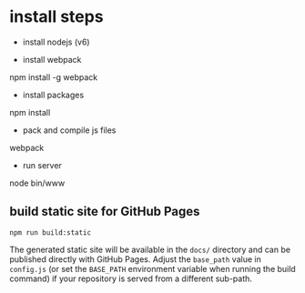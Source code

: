 
# install steps

* install nodejs (v6)

* install webpack

npm install -g webpack

* install packages

npm install

* pack and compile js files 

webpack 

* run server

node bin/www

## build static site for GitHub Pages

```
npm run build:static
```

The generated static site will be available in the `docs/` directory and can be published directly with GitHub Pages.
Adjust the `base_path` value in `config.js` (or set the `BASE_PATH` environment variable when running the build command) if your repository is served from a different sub-path.
